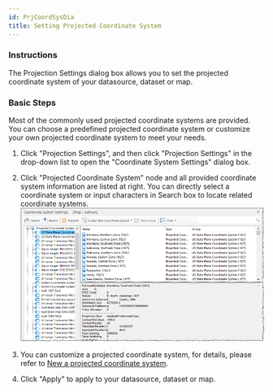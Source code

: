 ```yaml
---
id: PrjCoordSysDia
title: Setting Projected Coordinate System
---
```

### Instructions

The Projection Settings dialog box allows you to set the projected coordinate
system of your datasource, dataset or map.

### Basic Steps

Most of the commonly used projected coordinate systems are provided. You can
choose a predefined projected coordinate system or customize your own
projected coordinate system to meet your needs.

1. Click "Projection Settings", and then click "Projection Settings" in the drop-down list to open the "Coordinate System Settings" dialog box.
2. Click "Projected Coordinate System" node and all provided coordinate system information are listed at right. You can directly select a coordinate system or input characters in Search box to locate related coordinate systems. 
![](img/SetProSys.png)

3. You can customize a projected coordinate system, for details, please refer to [New a projected coordinate system](NewProCoordSys). 
4. Click "Apply" to apply to your datasource, dataset or map. 

